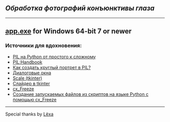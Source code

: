 ## *Обработка фотографий конъюнктивы глаза*
---
[app.exe](https://yadi.sk/d/1gIQa5CTAT6Vfg) for Windows 64-bit 7 or newer
---
### Источники для вдохновения:
* [PIL на Python от простого к сложному](https://habr.com/en/post/451074/)
* [PIL:Handbook](https://readthedocs.org/projects/pillow/downloads/pdf/latest/)
* [Как создать круглый портрет в PIL?](https://ru.stackoverflow.com/questions/581788/%D0%9A%D0%B0%D0%BA-%D1%81%D0%BE%D0%B7%D0%B4%D0%B0%D1%82%D1%8C-%D0%BA%D1%80%D1%83%D0%B3%D0%BB%D1%8B%D0%B9-%D0%BF%D0%BE%D1%80%D1%82%D1%80%D0%B5%D1%82-%D0%B2-pil)
* [Диалоговые окна](https://younglinux.info/tkinter/dialogbox.php)
* [Scale (tkinter)](https://ts-python.fandom.com/ru/wiki/Scale_(tkinter))
* [Слайдер в tkinter](https://ru.stackoverflow.com/questions/796459/%D0%A1%D0%BB%D0%B0%D0%B9%D0%B4%D0%B5%D1%80-%D0%B2-tkinter)
* [cx_Freeze](https://cx-freeze.readthedocs.io/en/latest/distutils.html)
* [Создание запускаемых файлов из скриптов на языке Python с помощью cx_Freeze](https://jenyay.net/Programming/Cxfreeze#gui)
---

Special thanks by [Lёxa](https://github.com/FreeCX)
